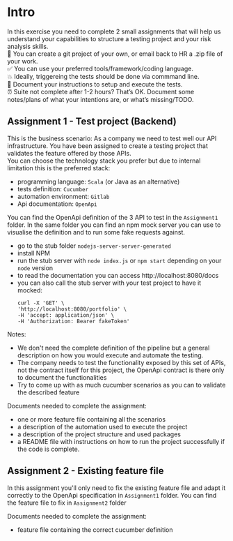 # Intro
In this exercise you need to complete 2 small assignments that will help us understand your capabilities to structure a testing project and your risk analysis skills. \
:wrench: You can create a git project of your own, or email back to HR a .zip file of your work. \
:white_check_mark: You can use your preferred tools/framework/coding language. \
:boom: Ideally, triggereing the tests should be done via commmand line. \
:book: Document your instructions to setup and execute the tests. \
:alarm_clock: Suite not complete after 1-2 hours? That’s OK. Document some notes/plans of what your intentions are, or what’s missing/TODO.

## Assignment 1 - Test project (Backend)
This is the business scenario: As a company we need to test well our API infrastructure. You have been assigned to create a testing project that validates the feature offered by those APIs. \
You can choose the technology stack you prefer but due to internal limitation this is the preferred stack:
* programming language: `Scala` (or Java as an alternative)
* tests definition: `Cucumber`
* automation environment: `Gitlab`
* Api documentation: `OpenApi` 

You can find the OpenApi definition of the 3 API to test in the `Assignment1` folder. In the same folder you can find an npm mock server you can use to visualise the definition and to run some fake requests against.
* go to the stub folder `nodejs-server-server-generated` 
* install NPM
* run the stub server with `node index.js` or `npm start` depending on your `node` version
* to read the documentation you can access http://localhost:8080/docs
* you can also call the stub server with your test project to have it mocked: 
  ```
  curl -X 'GET' \
  'http://localhost:8080/portfolio' \
  -H 'accept: application/json' \
  -H 'Authorization: Bearer fakeToken'
  ```

Notes:
* We don't need the complete definition of the pipeline but a general description on how you would execute and automate the testing.
* The company needs to test the functionality exposed by this set of APIs, not the contract itself for this project, the OpenApi contract is there only to document the functionalities
* Try to come up with as much cucumber scenarios as you can to validate the described feature

Documents needed to complete the assignment:
* one or more feature file containing all the scenarios
* a description of the automation used to execute the project
* a description of the project structure and used packages 
* a README file with instructions on how to run the project successfully if the code is complete.

## Assignment 2 - Existing feature file
In this assignment you'll only need to fix the existing feature file and adapt it correctly to the OpenApi specification in `Assignment1` folder. You can find the feature file to fix in `Assignment2` folder

Documents needed to complete the assignment:
* feature file containing the correct cucumber definition
